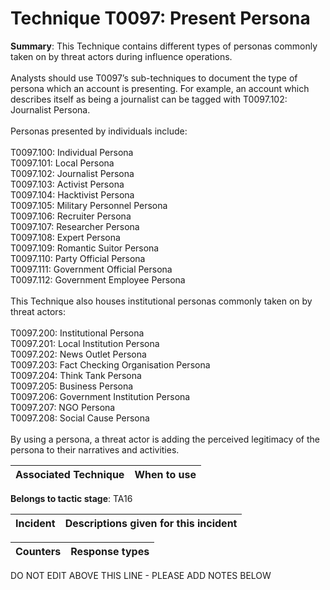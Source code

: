 # Technique T0097: Present Persona

**Summary**: This Technique contains different types of personas commonly taken on by threat actors during influence operations.<br><br>Analysts should use T0097’s sub-techniques to document the type of persona which an account is presenting. For example, an account which describes itself as being a journalist can be tagged with T0097.102: Journalist Persona.<br><br>Personas presented by individuals include:<br><br>T0097.100: Individual Persona<br>T0097.101: Local Persona<br>T0097.102: Journalist Persona<br>T0097.103: Activist Persona<br>T0097.104: Hacktivist Persona<br>T0097.105: Military Personnel Persona<br>T0097.106: Recruiter Persona<br>T0097.107: Researcher Persona<br>T0097.108: Expert Persona<br>T0097.109: Romantic Suitor Persona<br>T0097.110: Party Official Persona<br>T0097.111: Government Official Persona<br>T0097.112: Government Employee Persona<br><br>This Technique also houses institutional personas commonly taken on by threat actors:<br><br>T0097.200: Institutional Persona<br>T0097.201: Local Institution Persona<br>T0097.202: News Outlet Persona<br>T0097.203: Fact Checking Organisation Persona<br>T0097.204: Think Tank Persona<br>T0097.205: Business Persona<br>T0097.206: Government Institution Persona<br>T0097.207: NGO Persona<br>T0097.208: Social Cause Persona<br><br>By using a persona, a threat actor is adding the perceived legitimacy of the persona to their narratives and activities.


| Associated Technique | When to use |
| --------- | ------------------------- |


**Belongs to tactic stage**: TA16


| Incident | Descriptions given for this incident |
| -------- | -------------------- |



| Counters | Response types |
| -------- | -------------- |


DO NOT EDIT ABOVE THIS LINE - PLEASE ADD NOTES BELOW